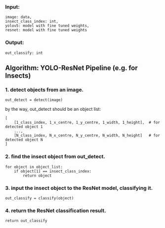 ### Input:
```
image: data,  
insect_class_index: int,  
yolov5: model with fine tuned weights,  
resnet: model with fine tuned weights  
```

### Output:
```
out_classify: int
```

## Algorithm: YOLO-ResNet Pipeline (e.g. for Insects)
### 1. detect objects from an image.
```
out_detect = detect(image)
```

by the way, out_detect should be an object list:
```
[
    [1_class_index, 1_x_centre, 1_y_centre, 1_width, 1_height],  # for detected object 1
    ...,
    [N_class_index, N_x_centre, N_y_centre, N_width, N_height]   # for detected object N
]
```

### 2. find the insect object from out_detect.
```
for object in object_list:
    if object[1] == insect_class_index:
        return object
```

### 3. input the insect object to the ResNet model, classifying it.
```
out_classify = classify(object)
```

### 4. return the ResNet classification result.
```
return out_classify
```
